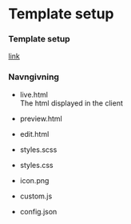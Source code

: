 Template setup
=============

### Template setup
[link](IK3-templates.pdf)


### Navngivning
* live.html  
  The html displayed in the client

* preview.html

* edit.html
* styles.scss
* styles.css
* icon.png
* custom.js
* config.json